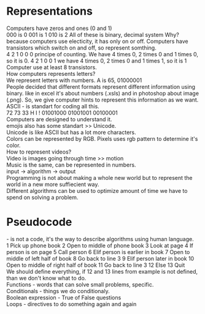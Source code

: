 <h1>Representations</h1>
Computers have zeros and ones (0 and 1)<br>
000 is 0 
001 is 1
010 is 2 
All of these is binary, decimal system
Why? because computers use electicity, it has only on or off. Computers have transistors which switch on and off, so represent somthing. <br>
4 2 1 
0 0 0  principe of counting. We have 4 times 0, 2 times 0 and 1 times 0, so it is 0.
4 2 1 
0 0 1 we have 4 times 0, 2 times 0 and 1 times 1, so it is 1<br>
Computer use at least 8 transistors. <br>
How computers represents letters? <br>
We represent letters with numbers. A is 65, 01000001 <br>
People decided that different formats represent different information using binary. like in excel it's about numbers (.xsls) and in photoshop about image (.png). So, we give computer hints to represent this information as we want.<br>
ASCII - is standart for coding all this. <br> 
72        73        33 
H          I        !  
01001000  01001001  00100001 <br>
Computers are designed to understand it. <br>
emojis also has some standart >> Unicode. <br>
Unicode is like ASCII but has a lot more characters. <br>
Colors can be represented by RGB. Pixels uses rgb pattern to determine it's color. <br>
How to represent videos?<br>
Video is images going through time >> motion <br>
Music is the same, can be represented in numbers. <br>
input -> algorithm -> output <br>
Programming is not about making a whole new world but to represent the world in a new more suffiecient way. <br>
Different algorithms can be used to optimize amount of time we have to spend on solving a problem. <br>
<h1>Pseudocode</h1> - is not a code, it's the way to describe algorithms using human language. <br>
1 Pick up phone book
2 Open to middle of phone book
3 Look at page
4 If person is on page
5	Call person
6 Elif person is earlier in book
7	Open to middle of left half of book
8 	Go back to line 3 
9 Elif person later in book
10	Open to middle of right half of book
11	Go back to line 3 
12 Else
13	Quit
<br>
We should define everything, if 12 and 13 lines from example is not defined, than we don't know what to do. <br>
Functions - words that can solve small problems, specific.  <br>
Conditionals - things we do conditionaly. <br>
Boolean expression - True of False questions <br>
Loops - directives to do something again and again <br>




